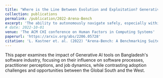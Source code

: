 ```yaml
---
title: "Where is the Line Between Evolution and Exploitation? Generative AI and the Postcolonial Software Landscape in the Global South"
collection: publications
permalink: /publication/2022-Arena-Bench
excerpt: 'The ability to autonomously navigate safely, especially within dynamic environments, is paramount for mobile robotics. In recent years, DRL approaches have shown superior performance in dynamic obstacle avoidance. However, these learning-based approaches are often developed in specially designed simulation environments and are hard to test against conventional planning approaches. Furthermore, the integration and deployment of these approaches into real robotic platforms are not yet completely solved. In this paper, we present Arena-bench, a benchmark suite to train, test, and evaluate navigation planners on different robotic platforms within 3D environments. It provides tools to design and generate highly dynamic evaluation worlds, scenarios, and tasks for autonomous navigation and is fully integrated into the robot operating system. To demonstrate the functionalities of our suite, we trained a DRL agent on our platform and compared it against a variety of existing different model-based and learning-based navigation approaches on a variety of relevant metrics. Finally, we deployed the approaches towards real robots and demonstrated the reproducibility of the results.'
# date: 2022-10-01
venue: 'The ACM CHI conference on Human Factors in Computing Systems'
paperurl: 'https://arxiv.org/abs/2206.05728'
citation: 'L. Kastner et. al. (2022) "Arena-Bench: A Benchmarking Suite for Obstacle Avoidance Approaches in Highly Dynamic Environments" Robotics and Automation Letters.'
---
```

This paper examines the impact of Generative AI tools on Bangladesh's software industry, focusing on their influence on software processes, practitioner perceptions, and job dynamics, while contrasting adoption challenges and opportunities between the Global South and the West.

<!-- [Download paper here](https://arxiv.org/abs/2206.05728) -->

<!-- Recommended citation: L. Kastner et. al. (2022) "Arena-Bench: A Benchmarking Suite for Obstacle Avoidance Approaches in Highly Dynamic Environments" Robotics and Automation Letters. -->